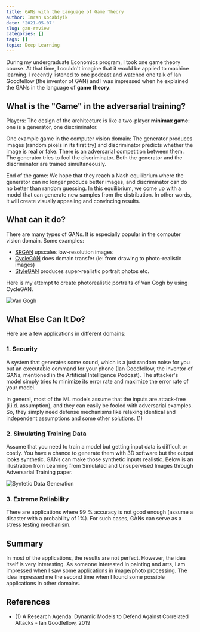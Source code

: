 ```yaml
---
title: GANs with the Language of Game Theory
author: Imran Kocabiyik
date: '2021-05-07'
slug: gan-review
categories: []
tags: []
topic: Deep Learning
---
```


During my undergraduate Economics program, I took one game theory course. At that time, I couldn't imagine that it would be applied to machine learning. I recently listened to one podcast and watched one talk of Ian Goodfellow (the inventor of GAN) and I was impressed when he explained the GANs in the language of **game theory**.

## What is the "Game" in the adversarial training?

Players: The design of the architecture is like a two-player **minimax game**: one is a generator, one discriminator.

One example game in the computer vision domain: The generator produces images (random pixels in its first try) and discriminator predicts whether the image is real or fake. There is an adversarial competition between them. The generator tries to fool the discriminator. Both the generator and the discriminator are trained simultaneously. 

End of the game: We hope that they reach a Nash equilibrium where the generator can no longer produce better images, and discriminator can do no better than random guessing. In this equilibrium, we come up with a model that can generate new samples from the distribution. In other words, it will create visually appealing and convincing results.

## What can it do?

There are many types of GANs. It is especially popular in the computer vision domain. Some examples:

- [SRGAN](https://arxiv.org/abs/1609.04802) upscales low-resolution images
- [CycleGAN](https://junyanz.github.io/CycleGAN/) does domain transfer (ie: from drawing to photo-realistic images)
- [StyleGAN](https://github.com/NVlabs/stylegan) produces super-realistic portrait photos
etc.

Here is my attempt to create photorealistic portraits of Van Gogh by using CycleGAN.

![Van Gogh](https://ikocabiyik.com/media/blog_media/vg2.jpg)

## What Else Can It Do?
Here are a few applications in different domains:

### 1. Security
A system that generates some sound, which is a just random noise for you but an executable command for your phone (Ian Goodfellow, the inventor of GANs, mentioned in the Artificial Intelligence Podcast). The attacker's model simply tries to minimize its error rate and maximize the error rate of your model.

In general, most of the ML models assume that the inputs are attack-free (i.i.d. assumption), and they can easily be fooled with adversarial examples. So, they simply need defense mechanisms like relaxing identical and independent assumptions and some other solutions. (1)

### 2. Simulating Training Data
Assume that you need to train a model but getting input data is difficult or costly. You have a chance to generate them with 3D software but the output looks synthetic. GANs can make those synthetic inputs realistic. Below is an illustration from  Learning from Simulated and Unsupervised Images through Adversarial Training paper.

![Syntetic Data Generation](https://ikocabiyik.com/media/blog_media/synthetic-to-realistic.png)

### 3. Extreme Reliability
There are applications where 99 % accuracy is not good enough (assume a disaster with a probability of 1%). For such cases, GANs can serve as a stress testing mechanism.

## Summary

In most of the applications, the results are not perfect. However, the idea itself is very interesting. As someone interested in painting and arts, I am impressed when I saw some applications in image/photo processing. The idea impressed me the second time when I found some possible applications in other domains.

## References
- (1) A Research Agenda: Dynamic Models to Defend Against Correlated Attacks - Ian Goodfellow, 2019